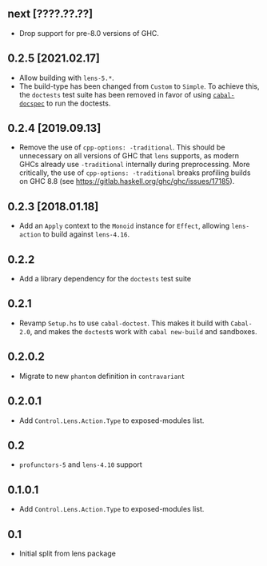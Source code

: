 next [????.??.??]
-----------------
* Drop support for pre-8.0 versions of GHC.

0.2.5 [2021.02.17]
------------------
* Allow building with `lens-5.*`.
* The build-type has been changed from `Custom` to `Simple`.
  To achieve this, the `doctests` test suite has been removed in favor of using
  [`cabal-docspec`](https://github.com/phadej/cabal-extras/tree/master/cabal-docspec)
  to run the doctests.

0.2.4 [2019.09.13]
------------------
* Remove the use of `cpp-options: -traditional`. This should be unnecessary
  on all versions of GHC that `lens` supports, as modern GHCs already use
  `-traditional` internally during preprocessing. More critically, the use
  of `cpp-options: -traditional` breaks profiling builds on GHC 8.8
  (see https://gitlab.haskell.org/ghc/ghc/issues/17185).

0.2.3 [2018.01.18]
------------------
* Add an `Apply` context to the `Monoid` instance for `Effect`, allowing
  `lens-action` to build against `lens-4.16`.

0.2.2
-----
* Add a library dependency for the `doctests` test suite

0.2.1
-----
* Revamp `Setup.hs` to use `cabal-doctest`. This makes it build
  with `Cabal-2.0`, and makes the `doctest`s work with `cabal new-build` and
  sandboxes.

0.2.0.2
---
* Migrate to new `phantom` definition in `contravariant`

0.2.0.1
---
* Add `Control.Lens.Action.Type` to exposed-modules list.

0.2
---
* `profunctors-5` and `lens-4.10` support

0.1.0.1
---
* Add `Control.Lens.Action.Type` to exposed-modules list.

0.1
----
* Initial split from lens package
